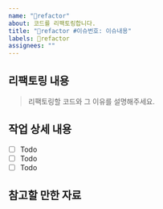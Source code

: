 ```yaml
---
name: "🔧refactor"
about: 코드를 리팩토링합니다.
title: "🔧refactor #이슈번호: 이슈내용"
labels: 🔧refactor
assignees: ""
---
```


## 리팩토링 내용

> 리팩토링할 코드와 그 이유를 설명해주세요.

## 작업 상세 내용

- [ ] Todo
- [ ] Todo
- [ ] Todo

## 참고할 만한 자료
